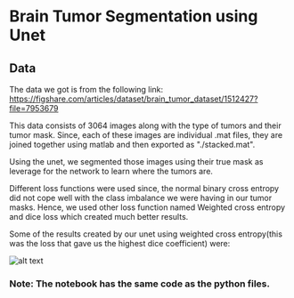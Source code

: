# Brain Tumor Segmentation using Unet
**Data**
---
The data we got is from the following link: 
https://figshare.com/articles/dataset/brain_tumor_dataset/1512427?file=7953679

This data consists of 3064 images along with the type of tumors and their tumor mask. Since, each of these images are individual 
.mat files, they are joined together using matlab and then exported as "./stacked.mat".

Using the unet, we segmented those images using their true mask as leverage for the network to learn where the tumors are.  

Different loss functions were used since, the normal binary cross entropy did not cope well with the class imbalance we were having in our tumor masks. Hence, we used other loss function named Weighted cross entropy and dice loss which created much better results. 

Some of the results created by our unet using weighted cross entropy(this was the loss that gave us the highest dice coefficient) were: 

![alt text](https://github.com/Sanskar531/Brain-Tumor-Segmentation-using-Unet/Result-images/SomeResults.png?raw=true)

### Note: The notebook has the same code as the python files. 